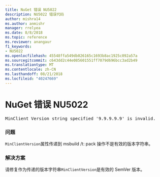 ```yaml
---
title: NuGet 错误 NU5022
description: NU5022 错误代码
author: mishra14
ms.author: anmishr
manager: rrelyea
ms.date: 8/8/2018
ms.topic: reference
ms.reviewer: anangaur
f1_keywords:
- NU5022
ms.openlocfilehash: 45548ffa549db026165c1693b8ac1925c092a57a
ms.sourcegitcommit: c643dd2c44e085601551ff7079d696bcc3ad2b49
ms.translationtype: MT
ms.contentlocale: zh-CN
ms.lasthandoff: 08/21/2018
ms.locfileid: "40247669"
---
```

# <a name="nuget-error-nu5022"></a>NuGet 错误 NU5022
<pre>MinClient Version string specified '9.9.9.9.9' is invalid.</pre>

### <a name="issue"></a>问题

`MinClientVersion`属性传递到 msbuild /t: pack 操作不是有效的版本字符串。


### <a name="solution"></a>解决方案

请修复作为传递的版本字符串`MinClientVersion`是有效的 SemVer 版本。

